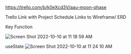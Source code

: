 https://trello.com/b/k0eXcd3V/aau-moon-phase

Trello Link with Project Schedule
Links to Wireframe/ ERD

Key Function

![Screen Shot 2022-10-10 at 11 18 59 AM](https://user-images.githubusercontent.com/105463926/194930080-87234766-3621-4c39-a386-4fb04889d7a6.png)

useState
![Screen Shot 2022-10-10 at 11 24 10 AM](https://user-images.githubusercontent.com/105463926/194930202-d375eb55-495b-46e7-9162-7e88cd7170e8.png)
